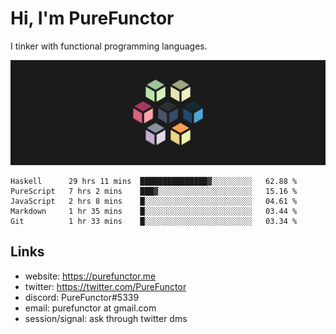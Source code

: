 # Hi, I'm PureFunctor

I tinker with functional programming languages.

![Vitriol Header](./vitriol.png)

<!--START_SECTION:waka-->
```text
Haskell      29 hrs 11 mins  ███████████████▓░░░░░░░░░   62.88 % 
PureScript   7 hrs 2 mins    ███▓░░░░░░░░░░░░░░░░░░░░░   15.16 % 
JavaScript   2 hrs 8 mins    █░░░░░░░░░░░░░░░░░░░░░░░░   04.61 % 
Markdown     1 hr 35 mins    █░░░░░░░░░░░░░░░░░░░░░░░░   03.44 % 
Git          1 hr 33 mins    █░░░░░░░░░░░░░░░░░░░░░░░░   03.34 % 
```
<!--END_SECTION:waka-->

## Links
+ website: https://purefunctor.me
+ twitter: https://twitter.com/PureFunctor
+ discord: PureFunctor#5339
+ email: purefunctor at gmail.com
+ session/signal: ask through twitter dms
